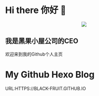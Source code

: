 # Hi there 你好 👋
<p align="center"> 
  <img src="https://github-readme-stats.vercel.app/api?username=black-fruit&show_icons=true" />
</p>

## 我是黑果小屋公司的CEO
欢迎来到我的Github个人主页

# My Github Hexo Blog
URL:HTTPS://BLACK-FRUIT.GITHUB.IO

